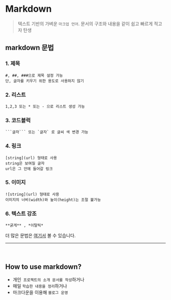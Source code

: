 # Markdown

> 텍스트 기반의 가벼운 ```마크업 언어```. 문서의 구조와 내용을 같이 쉽고 빠르게 적고자 탄생

## **markdown 문법**
### 1. 제목
   
    #, ##, ###으로 제목 설정 가능
    단, 글자를 키우기 위한 용도로 사용하지 않기

### 2. 리스트

    1,2,3 또는 * 또는 - 으로 리스트 생성 가능

### 3. 코드블럭

    ```글자``` 또는 `글자` 로 글씨 색 변경 가능

### 4. 링크

    [string](url) 형태로 사용
    string은 보여질 글자
    url은 그 안에 들어갈 링크

### 5. 이미지
    ![string](url) 형태로 사용
    이미지의 너비(width)와 높이(height)는 조절 불가능

### 6. 텍스트 강조
    **굵게** , *이탈릭*

더 많은 문법은 [여기서](https://www.markdownguide.org/cheat-sheet) 볼 수 있습니다.

---
<br>

## How to use markdown?

- 개인` 프로젝트의 소개 문서를 작성`하거나
- 매일 `학습한 내용을 정리`하거나
- 마크다운을 이용해 `블로그 운영`
